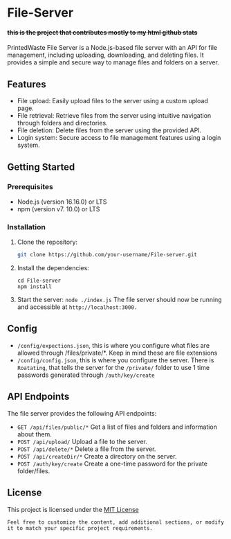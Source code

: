 # File-Server

#### ~~this is the project that contributes mostly to my html github stats~~



PrintedWaste File Server is a Node.js-based file server with an API for file management, including uploading, downloading, and deleting files. It provides a simple and secure way to manage files and folders on a server.

## Features

- File upload: Easily upload files to the server using a custom upload page.
- File retrieval: Retrieve files from the server using intuitive navigation through folders and directories.
- File deletion: Delete files from the server using the provided API.
- Login system: Secure access to file management features using a login system.

## Getting Started

### Prerequisites

- Node.js (version 16.16.0) or LTS
- npm (version v7. 10.0) or LTS

### Installation

1. Clone the repository:

   ```bash
   git clone https://github.com/your-username/File-server.git
    ```
2. Install the dependencies:
   ```
   cd File-server
   npm install
   ```
3. Start the server:
```node ./index.js```
The file server should now be running and accessible at `http://localhost:3000.`


## Config
- `/config/expections.json`, this is where you configure what files are allowed through /files/private/*. Keep in mind these are file extensions
- `/config/config.json`, this is where you configure the server. 
 There is `Roatating`, that tells the server for the `/private/` folder to use 1 time passwords generated through `/auth/key/create`

## API Endpoints
The file server provides the following API endpoints:
- `GET /api/files/public/*` Get a list of files and folders and information about them.
- `POST /api/upload/` Upload a file to the server.
- `POST /api/delete/*` Delete a file from the server.
- `POST /api/createDir/*` Create a directory on the server.
- `POST /auth/key/create` Create a one-time password for the private folder/files.

## License
This project is licensed under the [MIT License](https://choosealicense.com/licenses/mit/)
```
Feel free to customize the content, add additional sections, or modify it to match your specific project requirements.
```

